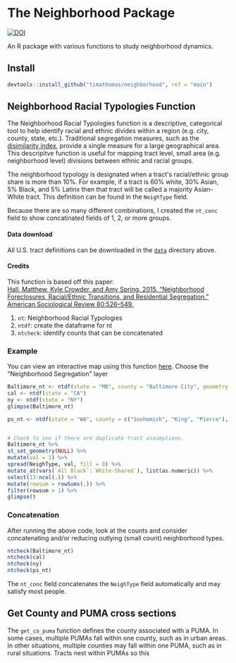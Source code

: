 <!-- Read this: 
https://www.r-bloggers.com/2022/09/the-package-learning-how-to-build-an-r-package/

library(pkgdown)
usethis::use_pkgdown()
pkgdown::build_site()
usethis::use_pkgdown_github_pages() -->
# The Neighborhood Package

[![DOI](https://zenodo.org/badge/300691126.svg)](https://zenodo.org/doi/10.5281/zenodo.10642018)


An R package with various functions to study neighborhood dynamics. 

## Install

``` r
devtools::install_github("timathomas/neighborhood", ref = "main")
```

## Neighborhood Racial Typologies Function

The Neighborhood Racial Typologies function is a descriptive, categorical tool to help identify racial and ethnic divides within a region (e.g. city, county, state, etc.). Traditional segregation measures, such as the [disimilarity index](https://en.wikipedia.org/wiki/Index_of_dissimilarity), provide a single measure for a large geographical area. This descripitve function is useful for mapping tract level, small area (e.g. neighborhood level) divisions between ethnic and racial groups.  

The neighborhood typology is designated when a tract's racial/ethnic group share is more than 10%. For example, if a tract is 60% white, 30% Asian, 5% Black, and 5% Latinx then that tract will be called a majority Asian-White tract. This definition can be found in the `NeighType` field.  

Because there are so many different combinations, I created the `nt_conc` field to show concatinated fields of 1, 2, or more groups. 


#### Data download
All U.S. tract definitions can be downloaded in the [`data`](https://github.com/timathomas/neighborhood/tree/main/data) directory above. 

#### Credits
This function is based off this paper:  
[Hall, Matthew, Kyle Crowder, and Amy Spring. 2015. “Neighborhood Foreclosures, Racial/Ethnic Transitions, and Residential Segregation.” American Sociological Review 80:526–549.](https://www.ncbi.nlm.nih.gov/pmc/articles/PMC4479290/)

1. `nt`: Neighborhood Racial Typologies
2. `ntdf`: create the dataframe for nt
3. `ntcheck`: identify counts that can be concatenated

### Example
You can view an interactive map using this function [here](https://evictionresearch.net/maryland/maps/baltimore.html). Choose the "Neighborhood Segregation" layer

``` r
Baltimore_nt <- ntdf(state = "MD", county = "Baltimore City", geometry = TRUE)
cal <- ntdf(state = "CA")
ny <- ntdf(state = "NY")
glimpse(Baltimore_nt)

ps_nt <- ntdf(state = "WA", county = c("Snohomish", "King", "Pierce"), geometry = TRUE)


# Check to see if there are duplicate tract assumptions. 
Baltimore_nt %>% 
st_set_geometry(NULL) %>% 
mutate(val = 1) %>%
spread(NeighType, val, fill = 0) %>% 
mutate_at(vars(`All Black`:`White-Shared`), list(as.numeric)) %>% 
select(13:ncol(.)) %>% 
mutate(rowsum = rowSums(.)) %>% 
filter(rowsum > 1) %>% 
glimpse()
```

### Concatenation
After running the above code, look at the counts and consider concatenating and/or reducing outlying (small count) neighborhood types. 

``` r
ntcheck(Baltimore_nt)
ntcheck(cal)
ntcheck(ny)
ntcheck(ps_nt)
```

The `nt_conc` field concatenates the `NeighType` field automatically and may satisfy most people. 

## Get County and PUMA cross sections
The `get_co_puma` function defines the county associated with a PUMA. In some cases, multiple PUMAs fall within one county, such as in urban areas. In other situations, multiple counties may fall within one PUMA, such as in rural situations. Tracts nest within PUMAs so this
